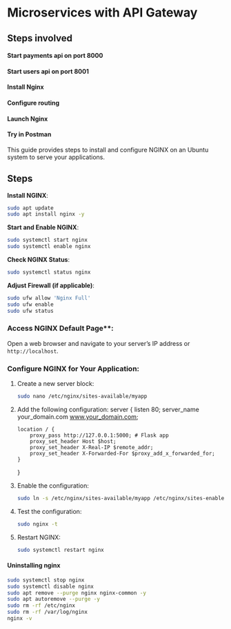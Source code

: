 # Microservices with API Gateway
## Steps involved
#### Start payments api on port 8000
#### Start users api on port 8001
#### Install Nginx
#### Configure routing
#### Launch Nginx
#### Try in Postman

This guide provides steps to install and configure NGINX on an Ubuntu system to serve your applications.

## Steps
**Install NGINX**:
   ```bash
   sudo apt update
   sudo apt install nginx -y
   ```
**Start and Enable NGINX**:
   ```bash
   sudo systemctl start nginx
   sudo systemctl enable nginx
   ```

**Check NGINX Status**:
   ```bash
   sudo systemctl status nginx
   ```
**Adjust Firewall (if applicable)**:
   ```bash
   sudo ufw allow 'Nginx Full'
   sudo ufw enable
   sudo ufw status
   ```

   
### Access NGINX Default Page**:
   Open a web browser and navigate to your server’s IP address or `http://localhost`.

### Configure NGINX for Your Application:
   1. Create a new server block:
      ```bash
      sudo nano /etc/nginx/sites-available/myapp
      ```
   3. Add the following configuration:
      server {
          listen 80;
          server_name your_domain.com www.your_domain.com;

          location / {
              proxy_pass http://127.0.0.1:5000; # Flask app
              proxy_set_header Host $host;
              proxy_set_header X-Real-IP $remote_addr;
              proxy_set_header X-Forwarded-For $proxy_add_x_forwarded_for;
          }
      }
   4. Enable the configuration:
      ```bash
      sudo ln -s /etc/nginx/sites-available/myapp /etc/nginx/sites-enabled/
      ```
   5. Test the configuration:
      ```bash
      sudo nginx -t
      ```
   7. Restart NGINX:
      ```bash
      sudo systemctl restart nginx
      ```

#### Uninstalling nginx
```bash
sudo systemctl stop nginx
sudo systemctl disable nginx
sudo apt remove --purge nginx nginx-common -y
sudo apt autoremove --purge -y
sudo rm -rf /etc/nginx
sudo rm -rf /var/log/nginx
nginx -v
```
